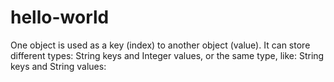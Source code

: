 # hello-world
One object is used as a key (index) to another object (value). It can store different types: String keys and Integer values, or the same type, like: String keys and String values:
